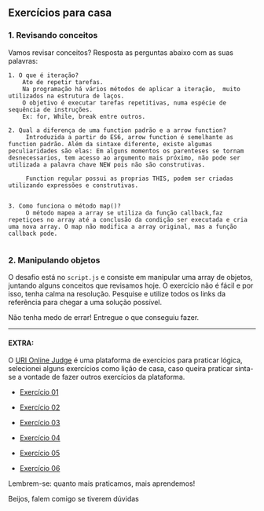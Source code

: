 ## Exercícios para casa 


### 1. Revisando conceitos

Vamos revisar conceitos? Resposta as perguntas abaixo com as suas palavras: 

```
1. O que é iteração?
    Ato de repetir tarefas.
    Na programação há vários métodos de aplicar a iteração,  muito utilizados na estrutura de laços.
    O objetivo é executar tarefas repetitivas, numa espécie de sequência de instruções. 
    Ex: for, While, break entre outros.

2. Qual a diferença de uma function padrão e a arrow function?
     Introduzida a partir do ES6, arrow function é semelhante as function padrão. Além da sintaxe diferente, existe algumas peculiaridades são elas: Em alguns momentos os parenteses se tornam desnecessarios, tem acesso ao argumento mais próximo, não pode ser utilizada a palavra chave NEW pois não são construtivas.

     Function regular possui as proprias THIS, podem ser criadas utilizando expressões e construtivas.


3. Como funciona o método map()?
     O método mapea a array se utiliza da função callback,faz repetiçoes no array até a conclusão da condição ser executada e cria uma nova array. O map não modifica a array original, mas a função callback pode.


```

### 2. Manipulando objetos 
O desafio está no `script.js` e consiste em manipular uma array de objetos, juntando alguns conceitos que revisamos hoje. O exercício não é fácil e por isso, tenha calma na resolução. Pesquise e utilize todos os links da referência para chegar a uma solução possível. 

Não tenha medo de errar! Entregue o que conseguiu fazer.


----

#### EXTRA: 

O [URI Online Judge](https://www.urionlinejudge.com.br/judge/pt/login) é uma plataforma de exercícios para praticar lógica, selecionei alguns exercícios como lição de casa, caso queira praticar sinta-se a vontade de fazer outros exercícios da plataforma.


- [Exercício 01](https://www.urionlinejudge.com.br/judge/pt/problems/view/1038) 

- [Exercício 02](https://www.urionlinejudge.com.br/judge/pt/problems/view/1049)

- [Exercício 03](https://www.urionlinejudge.com.br/judge/pt/problems/view/1066)

- [Exercício 04](https://www.urionlinejudge.com.br/judge/pt/problems/view/1134)

- [Exercício 05](https://www.urionlinejudge.com.br/judge/pt/problems/view/1114)

- [Exercício 06](https://www.urionlinejudge.com.br/judge/pt/problems/view/1009)


Lembrem-se: quanto mais praticamos, mais aprendemos!

Beijos, falem comigo se tiverem dúvidas
